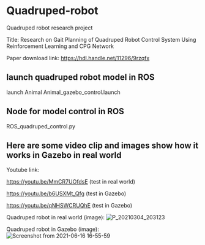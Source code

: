 # Quadruped-robot

Quadruped robot research project

Title: Research on Gait Planning of Quadruped Robot Control System Using Reinforcement Learning and CPG Network

Paper download link: https://hdl.handle.net/11296/9rzqfx

## launch quadruped robot model in ROS ##

launch Animal Animal_gazebo_control.launch

## Node for model control in ROS ##

ROS_quadruped_control.py 


## Here are some video clip and images show how it works in Gazebo in real world ##

Youtube link:

https://youtu.be/MmCR7UOfdsE (test in real world)

https://youtu.be/b6USXMt_Qfg (test in Gazebo)

https://youtu.be/qNHSWCRUQhE (test in Gazebo)

Quadruped robot in real world (image):
![P_20210304_203123](https://user-images.githubusercontent.com/54346575/196580205-a43e6bb8-b192-42f7-b3e4-9b20de0d6b6c.jpg)


Quadruped robot in Gazebo (image):
![Screenshot from 2021-06-16 16-55-59](https://user-images.githubusercontent.com/54346575/152728562-958f8cd7-7f06-48bf-9f1d-af3c7dc1f90b.png)

